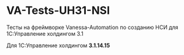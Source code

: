 # VA-Tests-UH31-NSI
 
Тесты на фреймворке Vanessa-Automation по созданию НСИ для 1С:Управление холдингом 3.1

Для 1С:Управление холдингом **3.1.14.15**
